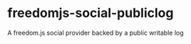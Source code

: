 freedomjs-social-publiclog
==========================

A freedom.js social provider backed by a public writable log
